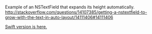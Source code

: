 
Example of an NSTextField that expands its height automatically.
http://stackoverflow.com/questions/14107385/getting-a-nstextfield-to-grow-with-the-text-in-auto-layout/14111406#14111406

[Swift version is here.](https://gist.github.com/entotsu/ddc136832a87a0fd2f9a0a6d4cf754ea)
